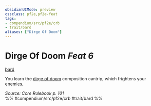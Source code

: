 ```yaml
---
obsidianUIMode: preview
cssclass: pf2e,pf2e-feat
tags:
- compendium/src/pf2e/crb
- trait/bard
aliases: ["Dirge Of Doom"]
---
```

# Dirge Of Doom  *Feat 6*  
[bard](/rules/traits/bard.md)  


You learn the [dirge of doom](/compendium/spells/dirge-of-doom.md) composition cantrip, which frightens your enemies.

*Source: Core Rulebook p. 101*  
%% #compendium/src/pf2e/crb #trait/bard %%